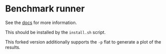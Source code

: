 # Benchmark runner

See the [docs](https://capra.cs.cornell.edu/bril/tools/brench.html) for more information.

This should be installed by the `install.sh` script.

This forked version additionally supports the `-p` flat to generate a plot of the results.